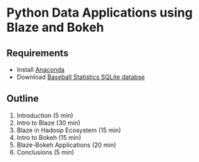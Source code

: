 # Python Data Applications using Blaze and Bokeh

## Requirements

- Install [Anaconda](http://continuum.io/downloads)
- Download [Baseball Statistics SQLite databse](https://github.com/jknecht/baseball-archive-sqlite/raw/master/lahman2013.sqlite)

## Outline

1. Introduction (5 min)
2. Intro to Blaze (30 min)
3. Blaze in Hadoop Ecosystem (15 min)
4. Intro to Bokeh (15 min)
5. Blaze-Bokeh Applications (20 min)
6. Conclusions (5 min)
